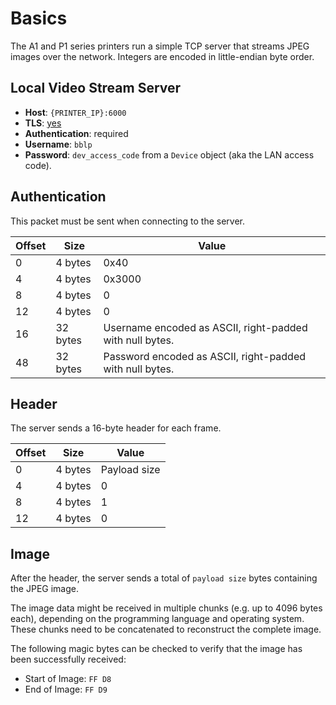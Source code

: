 # Basics

The A1 and P1 series printers run a simple TCP server that streams JPEG images over the network.
Integers are encoded in little-endian byte order.

## Local Video Stream Server

- **Host**: `{PRINTER_IP}:6000`
- **TLS**: [yes](./tls.md)
- **Authentication**: required
- **Username**: `bblp`
- **Password**: `dev_access_code` from a `Device` object (aka the LAN access code).

## Authentication

This packet must be sent when connecting to the server.

| Offset | Size     | Value                                                    |
| ------ | -------- | -------------------------------------------------------- |
| 0      | 4 bytes  | 0x40                                                     |
| 4      | 4 bytes  | 0x3000                                                   |
| 8      | 4 bytes  | 0                                                        |
| 12     | 4 bytes  | 0                                                        |
| 16     | 32 bytes | Username encoded as ASCII, right-padded with null bytes. |
| 48     | 32 bytes | Password encoded as ASCII, right-padded with null bytes. |

## Header

The server sends a 16-byte header for each frame.

| Offset | Size    | Value        |
| ------ | ------- | ------------ |
| 0      | 4 bytes | Payload size |
| 4      | 4 bytes | 0            |
| 8      | 4 bytes | 1            |
| 12     | 4 bytes | 0            |

## Image

After the header, the server sends a total of `payload size` bytes containing the JPEG image.

The image data might be received in multiple chunks (e.g. up to 4096 bytes each), depending on the programming language and operating system. These chunks need to be concatenated to reconstruct the complete image.

The following magic bytes can be checked to verify that the image has been successfully received:

- Start of Image: `FF D8`
- End of Image: `FF D9`
